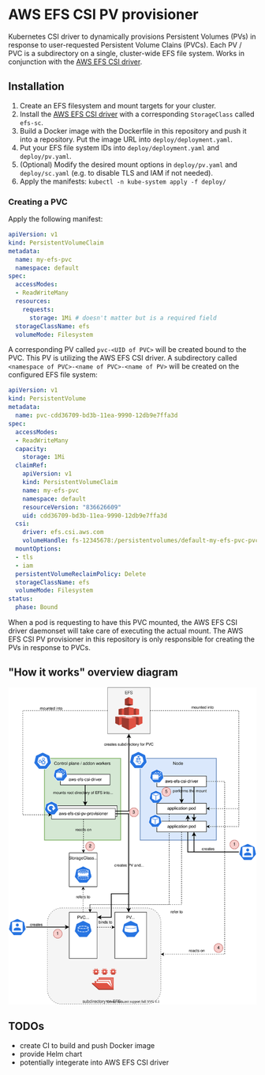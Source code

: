 # AWS EFS CSI PV provisioner

Kubernetes CSI driver to dynamically provisions Persistent Volumes (PVs) in response to user-requested Persistent Volume Clains (PVCs). Each PV / PVC is a subdirectory on a single, cluster-wide EFS file system. Works in conjunction with the [AWS EFS CSI driver](https://github.com/kubernetes-sigs/aws-efs-csi-driver).

## Installation

1. Create an EFS filesystem and mount targets for your cluster.
2. Install the [AWS EFS CSI driver](https://github.com/kubernetes-sigs/aws-efs-csi-driver) with a corresponding `StorageClass` called `efs-sc`.
3. Build a Docker image with the Dockerfile in this repository and push it into a repository. Put the image URL into `deploy/deployment.yaml`.
4. Put your EFS file system IDs into `deploy/deployment.yaml` and `deploy/pv.yaml`.
5. (Optional) Modify the desired mount options in `deploy/pv.yaml` and `deploy/sc.yaml` (e.g. to disable TLS and IAM if not needed).
6. Apply the manifests: `kubectl -n kube-system apply -f deploy/`

### Creating a PVC

Apply the following manifest:

```yaml
apiVersion: v1
kind: PersistentVolumeClaim
metadata:
  name: my-efs-pvc
  namespace: default
spec:
  accessModes:
  - ReadWriteMany
  resources:
    requests:
      storage: 1Mi # doesn't matter but is a required field
  storageClassName: efs
  volumeMode: Filesystem
```

A corresponding PV called `pvc-<UID of PVC>` will be created bound to the PVC. This PV is utilizing the AWS EFS CSI driver. A subdirectory called `<namespace of PVC>-<name of PVC>-<name of PV>` will be created on the configured EFS file system:

```yaml
apiVersion: v1
kind: PersistentVolume
metadata:
  name: pvc-cdd36709-bd3b-11ea-9990-12db9e7ffa3d
spec:
  accessModes:
  - ReadWriteMany
  capacity:
    storage: 1Mi
  claimRef:
    apiVersion: v1
    kind: PersistentVolumeClaim
    name: my-efs-pvc
    namespace: default
    resourceVersion: "836626609"
    uid: cdd36709-bd3b-11ea-9990-12db9e7ffa3d
  csi:
    driver: efs.csi.aws.com
    volumeHandle: fs-12345678:/persistentvolumes/default-my-efs-pvc-pvc-cdd36709-bd3b-11ea-9990-12db9e7ffa3d
  mountOptions:
  - tls
  - iam
  persistentVolumeReclaimPolicy: Delete
  storageClassName: efs
  volumeMode: Filesystem
status:
  phase: Bound
```

When a pod is requesting to have this PVC mounted, the AWS EFS CSI driver daemonset will take care of executing the actual mount. The AWS EFS CSI PV provisioner in this repository is only responsible for creating the PVs in response to PVCs.

## "How it works" overview diagram

![](docs/overview.svg)

## TODOs

* create CI to build and push Docker image
* provide Helm chart
* potentially integerate into AWS EFS CSI driver

